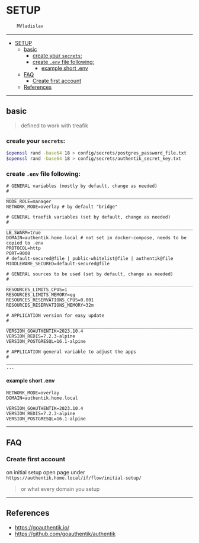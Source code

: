 # SETUP

```sh
    MVladislav
```

---

- [SETUP](#setup)
  - [basic](#basic)
    - [create your `secrets`:](#create-your-secrets)
    - [create `.env` file following:](#create-env-file-following)
      - [example short .env](#example-short-env)
  - [FAQ](#faq)
    - [Create first account](#create-first-account)
  - [References](#references)

---

## basic

> defined to work with treafik

### create your `secrets`:

```sh
$openssl rand -base64 18 > config/secrets/postgres_password_file.txt
$openssl rand -base64 18 > config/secrets/authentik_secret_key.txt
```

### create `.env` file following:

```env
# GENERAL variables (mostly by default, change as needed)
# ______________________________________________________________________________
NODE_ROLE=manager
NETWORK_MODE=overlay # by default "bridge"

# GENERAL traefik variables (set by default, change as needed)
# ______________________________________________________________________________
LB_SWARM=true
DOMAIN=authentik.home.local # not set in docker-compose, needs to be copied to .env
PROTOCOL=http
PORT=9000
# default-secured@file | public-whitelist@file | authentik@file
MIDDLEWARE_SECURED=default-secured@file

# GENERAL sources to be used (set by default, change as needed)
# ______________________________________________________________________________
RESOURCES_LIMITS_CPUS=1
RESOURCES_LIMITS_MEMORY=qg
RESOURCES_RESERVATIONS_CPUS=0.001
RESOURCES_RESERVATIONS_MEMORY=32m

# APPLICATION version for easy update
# ______________________________________________________________________________
VERSION_GOAUTHENTIK=2023.10.4
VERSION_REDIS=7.2.3-alpine
VERSION_POSTGRESQL=16.1-alpine

# APPLICATION general variable to adjust the apps
# ______________________________________________________________________________
...
```

#### example short .env

```env
NETWORK_MODE=overlay
DOMAIN=authentik.home.local

VERSION_GOAUTHENTIK=2023.10.4
VERSION_REDIS=7.2.3-alpine
VERSION_POSTGRESQL=16.1-alpine
```

---

## FAQ

### Create first account

on initial setup open page under `https://authentik.home.local/if/flow/initial-setup/`

> or what every domain you setup

---

## References

- <https://goauthentik.io/>
- <https://github.com/goauthentik/authentik>
